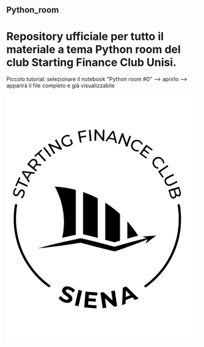 ## Python_room
# Repository ufficiale per tutto il materiale a tema Python room del club Starting Finance Club Unisi. 


Piccolo tutorial: selezionare il notebook "Python room #0" --> aprirlo --> apparirà il file completo e già visualizzabile 

![alt text](https://github.com/simonelucchesi/Python_room/blob/main/Images/SFClub_Siena.png)
